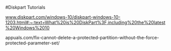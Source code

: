 #Diskpart Tutorials


www.diskpart.com/windows-10/diskpart-windows-10-1203.html#:~:text=What%20is%20DiskPart%3F,including%20the%20latest%20Windows%2010

appuals.com/fix-cannot-delete-a-protected-partition-without-the-force-protected-parameter-set/

